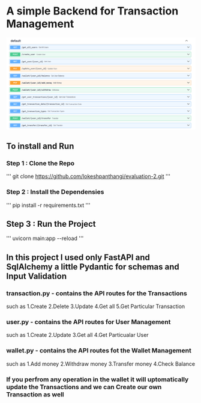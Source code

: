 # A simple Backend for Transaction Management 

![alt text](image.png)

## To install  and Run

### Step 1 : Clone the Repo 
'''
git clone https://github.com/lokeshpanthangi/evaluation-2.git
'''

### Step 2 : Install the Dependensies
'''
pip install -r requirements.txt
'''

## Step 3 : Run the Project 
'''
uvicorn main:app --reload
'''

## In this project I used only FastAPI and SqlAlchemy a little Pydantic for schemas and Input Validation

### transaction.py - contains the API routes for the Transactions 
such as 1.Create 
        2.Delete
        3.Update
        4.Get all
        5.Get Particular Transaction

### user.py - contains the API routes for User Management 
such as 1.Create
        2.Update
        3.Get all
        4.Get Particualar User

### wallet.py - contains the API routes fot the Wallet Management 
such as 1.Add money
        2.Withdraw money
        3.Transfer money
        4.Check Balance

### If you perfrom any operation in the wallet it will uptomatically update the Transactions and we can Create our own Transaction as well